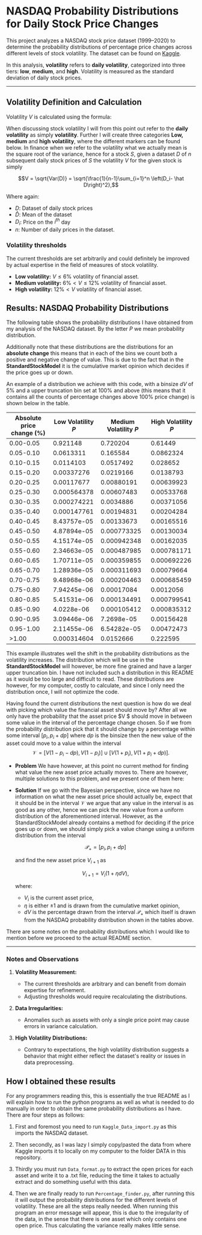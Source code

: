 
# NASDAQ Probability Distributions for Daily Stock Price Changes

This project analyzes a NASDAQ stock price dataset (1999–2020) to determine the probability distributions of percentage price changes across different levels of stock volatility. The dataset can be found on [Kaggle](https://www.kaggle.com/datasets/jacksoncrow/stock-market-dataset/data).

In this analysis, **volatility** refers to **daily volatility**, categorized into three tiers: **low**, **medium**, and **high**. Volatility is measured as the standard deviation of daily stock prices.

---


## Volatility Definition and Calculation
Volatility $V$ is calculated using the formula:

When discussing stock volatility I will from this point out refer to the **daily volatility** as simply **volatility**. Further I will create three categories **Low, medium** and **high volatility**, where the different markers can be found below. In finance when we refer to the volatility what we actually mean is the square root of the variance, hence for a stock $S$, given a dataset $D$ of $n$ subsequent daily stock prices of $S$ the volatility $V$ for the given stock is simply

$$V = \sqrt{Var(D)} = \sqrt{\frac{1}{n-1}\sum_{i=1}^n \left(D_i- \hat D\right)^2},$$

Where again:
- $D$: Dataset of daily stock prices
- $\hat{D}$: Mean of the dataset
- $D_i$: Price on the $i^{th}$ day
- $n$: Number of daily prices in the dataset.





### Volatility thresholds 
The current thresholds are set arbitrarily and could definitely be improved by actual expertise in the field of measures of stock volatility.
*  **Low volatility:** $V \leq 6\%$ volatility of financial asset.
* **Medium volatility:** $6\% < V \leq 12\%$ volatility of financial asset.
* **High volatility:** $12\%<V$ volatility of financial asset.


## Results: NASDAQ Probability Distributions

The following table shows the probability distributions I have obtained from my analysis of the NASDAQ dataset. By the letter $P$ we mean probability distribution. 

Additionally note that these distributions are the distributions for an **absolute change** this means that in each of the bins we count both a positive and negative change of value. This is due to the fact that in the **StandardStockModel** it is the cumulative market opinion which decides if the price goes up or down.

An example of a distribution we achieve with this code, with a binsize $dV$ of $5\%$ and a upper truncation bin set at $100\%$ and above (this means that it contains all the counts of percentage changes above $100\%$ price change) is shown below in the table.

| Absolute price change (%)    |   Low Volatility  $P$ |   Medium Volatility  $P$ |   High Volatility  $P$ |
|------------------------------|-----------------------|--------------------------|------------------------|
| 0.00-0.05                    |           0.921148    |              0.720204    |            0.61449     |
| 0.05-0.10                    |           0.0613311   |              0.165584    |            0.0862324   |
| 0.10-0.15                    |           0.0114103   |              0.0517492   |            0.028652    |
| 0.15-0.20                    |           0.00337276  |              0.0219166   |            0.0138793   |
| 0.20-0.25                    |           0.00117677  |              0.00880191  |            0.00639923  |
| 0.25-0.30                    |           0.000564378 |              0.00607483  |            0.00533768  |
| 0.30-0.35                    |           0.000274221 |              0.0034886   |            0.00371056  |
| 0.35-0.40                    |           0.000147761 |              0.00194831  |            0.00204284  |
| 0.40-0.45                    |           8.43757e-05 |              0.00133673  |            0.00165516  |
| 0.45-0.50                    |           4.87894e-05 |              0.000773325 |            0.00130034  |
| 0.50-0.55                    |           4.15174e-05 |              0.000942348 |            0.00162035  |
| 0.55-0.60                    |           2.34663e-05 |              0.000487985 |            0.000781171 |
| 0.60-0.65                    |           1.70711e-05 |              0.000359855 |            0.000692226 |
| 0.65-0.70                    |           1.28936e-05 |              0.000311693 |            0.00079664  |
| 0.70-0.75                    |           9.48968e-06 |              0.000204463 |            0.000685459 |
| 0.75-0.80                    |           7.94245e-06 |              0.00017084  |            0.0012056   |
| 0.80-0.85                    |           5.41531e-06 |              0.000134491 |            0.000799541 |
| 0.85-0.90                    |           4.0228e-06  |              0.000105412 |            0.000835312 |
| 0.90-0.95                    |           3.09446e-06 |              7.2698e-05  |            0.00156428  |
| 0.95-1.00                    |           2.11455e-06 |              6.54282e-05 |            0.00472473  |
| >1.00                        |           0.000314604 |              0.0152666   |            0.222595    |


This example illustrates well the shift in the probability distributions as the volatility increases. The  distribution which will be use in the **StandardStockModel** will however, be more fine grained and have a larger upper truncation bin. I have not included such a distribution in this README as it would be too large and difficult to read. These distributions are however, for my computer, costly to calculate, and since I only need the distribution once, I will not optimize the code.

Having found the current distributions the next question is how do we deal with picking which value the financial asset should move by? After all we only have the probability that the asset price $V $  should move in between some value in the interval of the percentage change chosen. So if we from the probability distribution pick that it should change by a percentage within some interval $[p_i,p_i+ dp]$   where $dp$ is the binsize then the new value of the asset could move to a value within the interval $$\mathcal V =[V(1-p_i-dp),V(1-p_i)]\cup[V(1+p_i),V(1+p_i+dp)].$$

 * **Problem** We have however, at this point no current method for finding what value the new asset price actually moves to. There are however, multiple solutions to this problem, and we present one of them here:
 
 * **Solution** If we go with the Bayesian perspective, since we have no information on what the new asset price should actually be, expect that it should be in the interval $\mathcal V$ we argue that any value in the interval is as good as any other, hence we can pick the new value from a uniform distribution of the aforementioned interval. However, as the StandardStockModel already contains a method for deciding if the price goes up or down, we should simply pick a value change using a uniform distribution from the interval
 
   $$\mathcal{P_+} =[p_i,p_i+dp]$$
 
    and find the new asset price $V_{i+1}$ as 
 
    $$V_{i+1} = V_i(1+\eta dV),$$ 
 
    where:

    * $V_i$ is the current asset price,
    *  $\eta$ is either $\pm1$ and is drawn from the cumulative market opinion,
    * $dV$ is the percentage drawn from the interval $\mathcal P_+$ which itself is drawn from the NASDAQ probability distribution shown in the tables above.


There are some notes on the probability distributions which I would like to mention before we proceed to the actual README section.

---
### Notes and Observations
1. **Volatility Measurement:** 
    - The current thresholds are arbitrary and can benefit from domain expertise for refinement.
    - Adjusting thresholds would require recalculating the distributions.

2. **Data Irregularities:**
    - Anomalies such as assets with only a single price point may cause errors in variance calculation.

3. **High Volatility Distributions:**
    - Contrary to expectations, the high volatility distribution suggests a behavior that might either reflect the dataset's reality or issues in data preprocessing.





## How I obtained these results
For any programmers reading this, this is essentially the true README as I will explain how to run the python programs as well as what is needed to do manually in order to obtain the same probability distributions as I have. There are four steps as follows:

1. First and foremost you need to run ``` Kaggle_Data_import.py ``` as this imports the NASDAQ dataset. 

2. Then secondly, as I was lazy I simply copy/pasted the data from where Kaggle imports it to locally on my computer to the folder DATA in this repository. 

3. Thirdly you must run ``` Data_format.py ``` to extract the open prices for each asset and write it to a .txt file, reducing the time it takes to actually extract and do something useful with this data. 

4. Then we are finally ready to run ``` Percentage_finder.py ```, after running this it will output the probability distributions for the different levels of volatility. These are all the steps really needed. When running this program an error message will appear, this is due to the irregularity of the data, in the sense that there is one asset which only contains one open price. Thus calculating the variance really makes little sense. 




